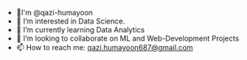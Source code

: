 - 👋I'm @qazi-humayoon
- 🔭 I’m interested in Data Science.
- 🌱 I’m currently learning Data Analytics
- 👯 I’m looking to collaborate on ML and Web-Development Projects
- 📫 How to reach me: qazi.humayoon687@gmail.com

